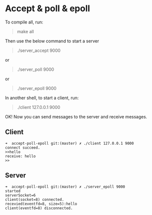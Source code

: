 # Accept & poll & epoll
To compile all, run: 
> make all  

Then use the below command to start a server  

> ./server_accept 9000

or

> ./server_poll 9000

or
> ./server_epoll 9000

In another shell, to start a client, run:
> ./client 127.0.0.1 9000

OK! Now you can send messages to the server and receive messages.  
## Client
```shell
➜  accept-poll-epoll git:(master) ✗ ./client 127.0.0.1 9000
connect succeed.
>>hello
receive: hello
>>
```
## Server
```shell
➜  accept-poll-epoll git:(master) ✗ ./server_epoll 9000                                                  
started
serverSocket=6
client(socket=8) connected.
recevied(eventfd=8, size=5):hello
client(eventfd=8) disconnected.
```